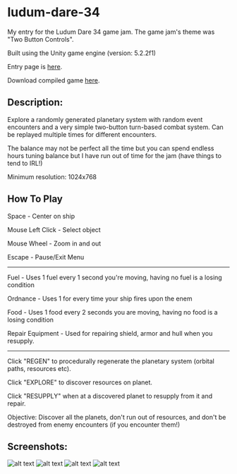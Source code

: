 # ludum-dare-34
My entry for the Ludum Dare 34 game jam. The game jam's theme was "Two Button Controls".

Built using the Unity game engine (version: 5.2.2f1)

Entry page is [here](http://ludumdare.com/compo/ludum-dare-34/?action=preview&uid=29419).

Download compiled game [here](https://hobblygobbly.itch.io/last-ditch-voyage-ludum-dare-34-jam-game).

## Description:

Explore a randomly generated planetary system with random event encounters and a very simple two-button turn-based combat system. Can be replayed multiple times for different encounters. 

The balance may not be perfect all the time but you can spend endless hours tuning balance but I have run out of time for the jam (have things to tend to IRL!) 

Minimum resolution: 1024x768 

## How To Play

Space - Center on ship 

Mouse Left Click - Select object 

Mouse Wheel - Zoom in and out 

Escape - Pause/Exit Menu 

---

Fuel - Uses 1 fuel every 1 second you're moving, having no fuel is a losing condition 

Ordnance - Uses 1 for every time your ship fires upon the enem 

Food - Uses 1 food every 2 seconds you are moving, having no food is a losing condition 

Repair Equipment - Used for repairing shield, armor and hull when you resupply. 

---

Click "REGEN" to procedurally regenerate the planetary system (orbital paths, resources etc).

Click "EXPLORE" to discover resources on planet. 

Click "RESUPPLY" when at a discovered planet to resupply from it and repair. 


Objective: Discover all the planets, don't run out of resources, and don't be destroyed from enemy encounters (if you encounter them!) 

## Screenshots:

![alt text](https://i.imgur.com/t9FppM7.png)
![alt text](https://i.imgur.com/TgaApwk.png)
![alt text](https://i.imgur.com/5K1j1GV.png)
![alt text](https://i.imgur.com/FpmxacY.png)

